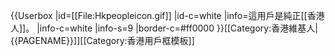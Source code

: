 {{Userbox
  |id=[[File:Hkpeopleicon.gif]]
  |id-c=white
  |info=這用戶是純正[[香港人]]。
  |info-c=white
  |info-s=9
  |border-c=#ff0000
}}<includeonly>[[Category:香港維基人|{{PAGENAME}}]]</includeonly><noinclude>[[Category:香港用戶框模板]]</noinclude>